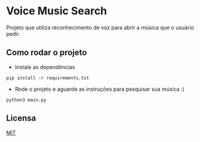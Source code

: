 # Voice Music Search
Projeto que utiliza reconhecimento de voz para abrir a música que o usuário pedir.
## Como rodar o projeto

- Instale as dependências
```
pip install -r requirements.txt
```
- Rode o projeto e aguarde as instruções para pesquisar sua música :)
```
python3 main.py
```


## Licensa
[MIT](https://choosealicense.com/licenses/mit/)
